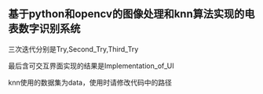 ## 基于python和opencv的图像处理和knn算法实现的电表数字识别系统

三次迭代分别是Try,Second_Try,Third_Try

最后含可交互界面实现的结果是Implementation_of_UI

knn使用的数据集为data，使用时请修改代码中的路径

